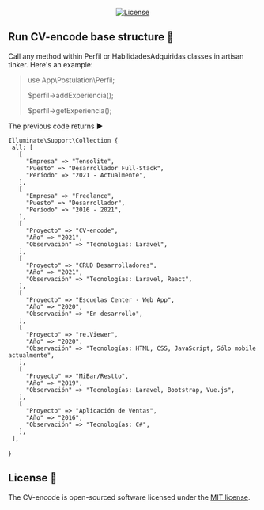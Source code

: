 <p align="center">
<a href="https://packagist.org/packages/laravel/framework"><img src="https://img.shields.io/packagist/l/laravel/framework" alt="License"></a>
</p>

## Run CV-encode base structure 🏃

Call any method within Perfil or HabilidadesAdquiridas classes in artisan tinker. Here's an example:
> use App\Postulation\Perfil;
>
> $perfil->addExperiencia();
>
> $perfil->getExperiencia();

The previous code returns ▶️

    Illuminate\Support\Collection {
     all: [
       [
         "Empresa" => "Tensolite",
         "Puesto" => "Desarrollador Full-Stack",
         "Período" => "2021 - Actualmente",
       ],
       [
         "Empresa" => "Freelance",
         "Puesto" => "Desarrollador",
         "Período" => "2016 - 2021",
       ],
       [
         "Proyecto" => "CV-encode",
         "Año" => "2021",
         "Observación" => "Tecnologías: Laravel",
       ],
       [
         "Proyecto" => "CRUD Desarrolladores",
         "Año" => "2021",
         "Observación" => "Tecnologías: Laravel, React",
       ],
       [
         "Proyecto" => "Escuelas Center - Web App",
         "Año" => "2020",
         "Observación" => "En desarrollo",
       ],
       [
         "Proyecto" => "re.Viewer",
         "Año" => "2020",
         "Observación" => "Tecnologías: HTML, CSS, JavaScript, Sólo mobile actualmente",
       ],
       [
         "Proyecto" => "MiBar/Restto",
         "Año" => "2019",
         "Observación" => "Tecnologías: Laravel, Bootstrap, Vue.js",
       ],
       [
         "Proyecto" => "Aplicación de Ventas",
         "Año" => "2016",
         "Observación" => "Tecnologías: C#",
       ],
     ],
   }


## License 📰

The CV-encode is open-sourced software licensed under the [MIT license](https://opensource.org/licenses/MIT).
